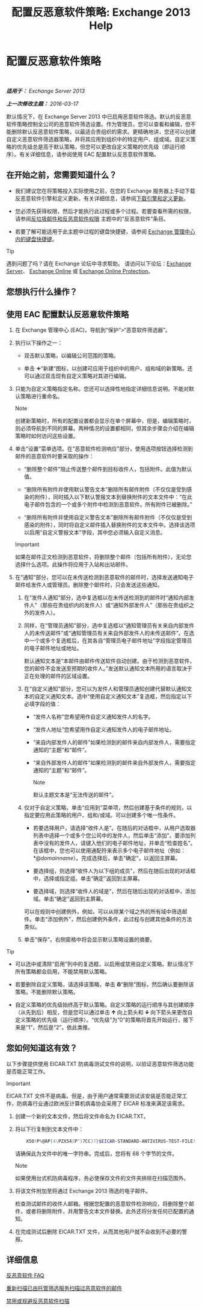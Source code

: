 ﻿---
title: '配置反恶意软件策略: Exchange 2013 Help'
TOCTitle: 配置反恶意软件策略
ms:assetid: e16ac4a2-de5c-4723-8ab6-d9c7ef4ce1b4
ms:mtpsurl: https://technet.microsoft.com/zh-cn/library/JJ150576(v=EXCHG.150)
ms:contentKeyID: 50491817
ms.date: 01/11/2018
mtps_version: v=EXCHG.150
ms.translationtype: HT
---

# 配置反恶意软件策略

 

_**适用于：** Exchange Server 2013_

_**上一次修改主题：** 2016-03-17_

默认情况下，在 Exchange Server 2013 中已启用恶意软件筛选。默认的反恶意软件策略控制全公司的恶意软件筛选设置。作为管理员，您可以查看和编辑，但不能删除默认反恶意软件策略，以最适合贵组织的需求。更精确地讲，您还可以创建自定义恶意软件筛选器策略，并将其应用到组织中的特定用户、组或域。自定义策略的优先级总是高于默认策略，但您可以更改自定义策略的优先级（即运行顺序）。有关详细信息，请参阅使用 EAC 配置默认反恶意软件策略。

## 在开始之前，您需要知道什么？

  - 我们建议您在将策略投入实际使用之前，在您的 Exchange 服务器上手动下载反恶意软件引擎和定义更新。有关详细信息，请参阅[下载引擎和定义更新](download-engine-and-definition-updates-exchange-2013-help.md)。

  - 您必须先获得权限，然后才能执行此过程或多个过程。若要查看所需的权限，请参阅[反垃圾邮件和反恶意软件权限](anti-spam-and-anti-malware-permissions-exchange-2013-help.md) 主题中的“反恶意软件”条目。

  - 若要了解可能适用于此主题中过程的键盘快捷键，请参阅 [Exchange 管理中心内的键盘快捷键](keyboard-shortcuts-in-the-exchange-admin-center-exchange-online-protection-help.md)。

> [!TIP]  
> 遇到问题了吗？请在 Exchange 论坛中寻求帮助。 请访问以下论坛：<a href="https://go.microsoft.com/fwlink/p/?linkid=60612">Exchange Server</a>、 <a href="https://go.microsoft.com/fwlink/p/?linkid=267542">Exchange Online</a> 或 <a href="https://go.microsoft.com/fwlink/p/?linkid=285351">Exchange Online Protection</a>。


## 您想执行什么操作？

## 使用 EAC 配置默认反恶意软件策略

1.  在 Exchange 管理中心 (EAC)，导航到“保护”\>“恶意软件筛选器”。

2.  执行以下操作之一：
    
      - 双击默认策略，以编辑公司范围的策略。
    
      - 单击 ![添加图标](images/JJ218640.c1e75329-d6d7-4073-a27d-498590bbb558(EXCHG.150).gif "添加图标")“新建”图标，以创建可应用于组织中的用户、组和域的新策略。还可以通过双击现有自定义策略对其进行编辑。

3.  只能为自定义策略指定名称。您还可以选择性地指定详细信息说明。不能对默认策略进行重命名。
    
    > [!NOTE]  
    > 创建新策略时，所有的配置设置都会显示在单个屏幕中，但是，编辑策略时，则必须导航到不同的屏幕。两种情况的设置都相同，但其余步骤会介绍在编辑策略时如何访问这些设置。


4.  单击“设置”菜单选项。在“恶意软件检测响应”部分，使用选项按钮选择检测到邮件的恶意软件时要采取的操作：
    
      - “删除整个邮件”阻止传送整个邮件到目标收件人，包括附件。此值为默认值。
    
      - “删除所有附件并使用默认警告文本”删除所有邮件附件（不仅仅是受到感染的附件），同时插入以下默认警报文本到替换附件的文本文件中：“在此电子邮件包含的一个或多个附件中检测到恶意软件。所有附件已被删除。”
    
      - “删除所有附件并使用自定义警告文本”删除所有邮件附件（不仅仅是受到感染的附件），同时将自定义邮件插入替换附件的文本文件中。选择该选项以启用“自定义警报文本”字段，其中您必须输入自定义消息。
    
    > [!IMPORTANT]  
    > 如果在邮件正文检测到恶意软件，将删除整个邮件（包括所有附件），无论您选择什么选项。此操作将应用于入站和出站邮件。


5.  在“通知”部分，您可以在未传送检测到恶意软件的邮件时，选择发送通知电子邮件给发件人或管理员。删除整个邮件时，只会发送这些通知。
    
    1.  在“发件人通知”部分，选中复选框以在未传送检测到的邮件时“通知内部发件人”（那些在贵组织内的发件人）或“通知外部发件人”（那些在贵组织之外的发件人）。
    
    2.  同样，在“管理员通知”部分，选中复选框以“通知管理员有关来自内部发件人的未传送邮件”或“通知管理员有关来自外部发件人的未传送邮件”。在选中一个或多个复选框后，在其各自“管理员电子邮件地址”字段指定管理员的电子邮件地址或地址。
        
        默认通知文本是“本邮件由邮件传送软件自动创建。由于检测到恶意软件，您的邮件不会发送至预期的收件人。”发送默认通知文本所用的语言取决于正在处理的邮件的区域设置。
    
    3.  在“自定义通知”部分，您可以为发件人和管理员通知创建代替默认通知文本的自定义通知文本。选中“使用自定义通知文本”复选框，然后指定以下必填字段的值：
        
          - “发件人名称”您希望用作自定义通知发件人的名字。
        
          - “发件人地址”您希望用作自定义通知发件人的电子邮件地址。
        
          - “来自内部发件人的邮件”如果检测到的邮件来自内部发件人，需要指定通知的“主题”和“邮件”。
        
          - “来自外部发件人的邮件”如果检测到的邮件来自外部发件人，需要指定通知的“主题”和“邮件”。
            
            > [!NOTE]  
            > 默认主题文本是“无法传送的邮件”。
    
    4.  仅对于自定义策略，单击“应用到”菜单项，然后创建基于条件的规则，以指定要应用此策略的用户、组和/或域。可以创建多个唯一性条件。
        
          - 若要选择用户，请选择“收件人是”。在随后的对话框中，从用户选取器列表中选择一个或多个您公司中的发件人，然后单击“添加”。要添加列表中没有的发件人，请键入他们的电子邮件地址，并单击“检查姓名”。在该框中，您也可以使用通配符来表示多个电子邮件地址（例如：\*@*domainname*）。完成选择后，单击“确定”，以返回主屏幕。
        
          - 要选择组，则选择“收件人为以下组的成员”，然后在随后出现的对话框中，选择或指定组。单击“确定”返回到主屏幕。
        
          - 要选择域，则选择“收件人的域是”，然后在随后出现的对话框中，添加域。单击“确定”返回到主屏幕。
        
        可以在规则中创建例外，例如，可以从除某个域之外的所有域中筛选邮件。单击“添加例外”，然后创建例外条件，此过程与创建其他条件的方法类似。
    
    5.  单击“保存”。右侧窗格中将会显示默认策略设置的摘要。

> [!TIP]  
> <ul>
> <li><p>可以选中或清除“启用”列中的复选框，以启用或禁用自定义策略。默认情况下所有策略都会启用，不能禁用默认策略。</p></li>
> <li><p>若要删除自定义策略，请选择该策略，单击 <img src="images/JJ657511.14f639f6-61e8-4418-bbfb-0db14de9d2f5(EXCHG.150).gif" title="删除图标" alt="删除图标" />“删除”图标，然后确认要删除该策略。不能删除默认策略。</p></li>
> <li><p>自定义策略的优先级始终高于默认策略。自定义策略的运行顺序与其创建顺序（从先到后）相反，但是您可以通过单击 <img src="images/JJ150576.1732c727-328b-4a1a-b84d-6d7252c7dcab(EXCHG.150).gif" title="向上键图标" alt="向上键图标" /> 向上箭头和 <img src="images/JJ150576.ef5ca57d-a033-457b-bd92-6361877c33d0(EXCHG.150).gif" title="向下键图标" alt="向下键图标" /> 向下箭头来更改自定义策略的优先级（运行顺序）。“优先级”为“0”的策略将首先开始运行，接下来是“1”，然后是“2”，依此类推。</p></li>
> </ul>


## 您如何知道这有效？

以下步骤提供使用 EICAR.TXT 防病毒测试文件的说明，以验证恶意软件筛选功能是否能正常工作。

> [!IMPORTANT]  
> EICAR.TXT 文件不是病毒。但是，由于用户通常需要测试该安装是否能正常工作，防病毒行业通过欧洲反计算机病毒协会采用了 EICAR 标准来满足该需求。


1.  创建一个新的文本文件，然后将文件命名为 EICAR.TXT。

2.  将以下行复制到文本文件中：
    
    ```powershell
        X5O!P%@AP[4\PZX54(P^)7CC)7}$EICAR-STANDARD-ANTIVIRUS-TEST-FILE!$H+H*
    ```
    
    请确保此为文件中的唯一字符串。完成后，您将有 68 个字节的文件。
    
    > [!NOTE]  
    > 如果使用台式机防病毒程序，务必使保存文件的文件夹排除在扫描范围外。


3.  将该文件附加至将通过 Exchange 2013 筛选的电子邮件。
    
    检查测试邮件的收件人邮箱。根据您配置的恶意软件检测响应，将删除整个邮件，或者将删除附件，并用警告文本文件替换。此外还将分发任何已配置的通知。

4.  在完成测试后删除 EICAR.TXT 文件，从而其他用户就不会收到不必要的警报。

## 详细信息

[反恶意软件 FAQ](anti-malware-faq-exchange-2013-help.md)

[重新扫描已由托管筛选服务扫描过恶意软件的邮件](rescan-messages-already-malware-scanned-by-the-hosted-filtering-service-exchange-2013-help.md)

[禁用或规避反恶意软件扫描](disable-or-bypass-anti-malware-scanning-exchange-2013-help.md)

